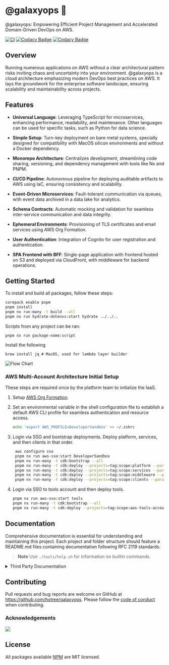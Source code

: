 # @galaxyops :milky_way:

@galaxyops: Empowering Efficient Project Management and Accelerated
Domain-Driven DevOps on AWS.

[![CI](https://github.com/hxtree/galaxyops/actions/workflows/on-merge.yml/badge.svg)](https://github.com/hxtree/galaxyops/actions/workflows/on-merge.yml)
[![Codacy Badge](https://app.codacy.com/project/badge/Grade/8024531285164025aef972fcb059ea74)](https://app.codacy.com/gh/hxtree/galaxyops/dashboard?utm_source=gh&utm_medium=referral&utm_content=&utm_campaign=Badge_grade)
[![Codacy Badge](https://app.codacy.com/project/badge/Coverage/8024531285164025aef972fcb059ea74)](https://app.codacy.com/gh/hxtree/galaxyops/dashboard?utm_source=gh&utm_medium=referral&utm_content=&utm_campaign=Badge_coverage)

## Overview

Running numerous applications on AWS without a clear architectural pattern risks
inviting chaos and uncertainty into your environment. @galaxyops is a cloud
architecture emphasizing modern DevOps best practices on AWS. It lays the
groundwork for the enterprise software landscape, ensuring scalability and
maintainability across projects.

## Features

- **Universal Language**: Leveraging TypeScript for microservices, enhancing
  performance, readability, and maintenance. Other languages can be used for
  specific tasks, such as Python for data science.

- **Simple Setup**: Turn-key deployment on bare metal systems, specially
  designed for compatibility with MacOS silicon environments and without a
  Docker dependency.

- **Monorepo Architecture**: Centralizes development, streamlining code sharing,
  versioning, and dependency management with tools like Nx and PNPM.

- **CI/CD Pipeline**: Autonomous pipeline for deploying auditable artifacts to
  AWS using IaC, ensuring consistency and scalability.

- **Event-Driven Microservices**: Fault-tolerant communication via queues, with
  event data archived in a data lake for analytics.

- **Schema Contracts**: Automatic mocking and validation for seamless
  inter-service communication and data integrity.

- **Ephemeral Environments**: Provisioning of TLS certificates and email
  services using AWS Org Formation.

- **User Authentication**: Integration of Cognito for user registration and
  authentication.

- **SPA Frontend with BFF**: Single-page application with frontend hosted on S3
  and deployed via CloudFront, with middleware for backend operations.

## Getting Started

To install and build all packages, follow these steps:

```bash
corepack enable pnpm
pnpm install
pnpm nx run-many -t build --all
pnpm nx run hydrate-dotenvs:start hydrate ../../..
```

Scripts from any project can be ran:

```zshrc
pnpm nx run package-name:script
```

Install the following

```zshrc
brew install jq # MacOS, used for lambda layer builder
```

![Flow Chart](docs/flow-chart.drawio.svg)

### AWS Multi-Account Architecture Initial Setup

These steps are required once by the platform team to initialize the IaaS.

1. Setup [AWS Org Formation](/platform/aws-org-formation/README.md).

2. Set an environmental variable in the shell configuration file to establish a
   default AWS CLI profile for seamless authentication and resource access.

   ```bash
   echo 'export AWS_PROFILE=DeveloperSandbox' >> ~/.zshrc
   ```

3. Login via SSO and bootstrap deployments. Deploy platform, services, and then
   clients in that order.

   ```bash
    aws configure sso
    pnpm nx run aws-sso:start DeveloperSandbox
    pnpm nx run-many -t cdk:bootstrap --all
    pnpm nx run-many -t cdk:deploy --projects=tag:scope:platform --parallel=false
    pnpm nx run-many -t cdk:deploy --projects=tag:scope:services --parallel=false
    pnpm nx run-many -t cdk:deploy --projects=tag:scope:middleware --parallel=false
    pnpm nx run-many -t cdk:deploy --projects=tag:scope:clients --parallel=false
   ```

4. Login via SSO to tools account and then deploy tools.

   ```bash
   pnpm nx run aws-sso:start tools
   pnpm nx run-many -t cdk:bootstrap --all
   pnpm nx run-many -t cdk:deploy --projects=tag:scope:aws-tools-account --parallel=false
   ```

## Documentation

Comprehensive documentation is essential for understanding and maintaining this
project. Each project and folder structure should feature a README.md files
containing documentation following RFC 2119 standards.

> **Note** Use `./tools/help.sh` for information on builtin commands.

<details>
  <summary>Third Party Documentation</summary>

- [NX Package Based Repo](https://nx.dev/getting-started/tutorials/package-based-repo-tutorial)
- [AWS CLI](https://docs.aws.amazon.com/cdk/v2/guide/cli.html)
- [Typescript](https://www.typescriptlang.org/docs/)
- [Jest](https://jestjs.io/)
- [Automatically Version with Conventional Commits](https://nx.dev/recipes/nx-release/automatically-version-with-conventional-commits)
</details>

## Contributing

Pull requests and bug reports are welcome on GitHub at
<https://github.com/hxtree/galaxyops>. Please follow the
[code of conduct](docs/CODE_OF_CONDUCT.md) when contributing.

### Acknowledgements

<a href="https://github.com/hxtree/galaxyops/graphs/contributors">
  <img src="https://contrib.rocks/image?repo=hxtree/galaxyops" />
</a>

## License

All packages available [NPM](https://www.npmjs.com/search?q=%40cats-cradle) are
MIT licensed.
